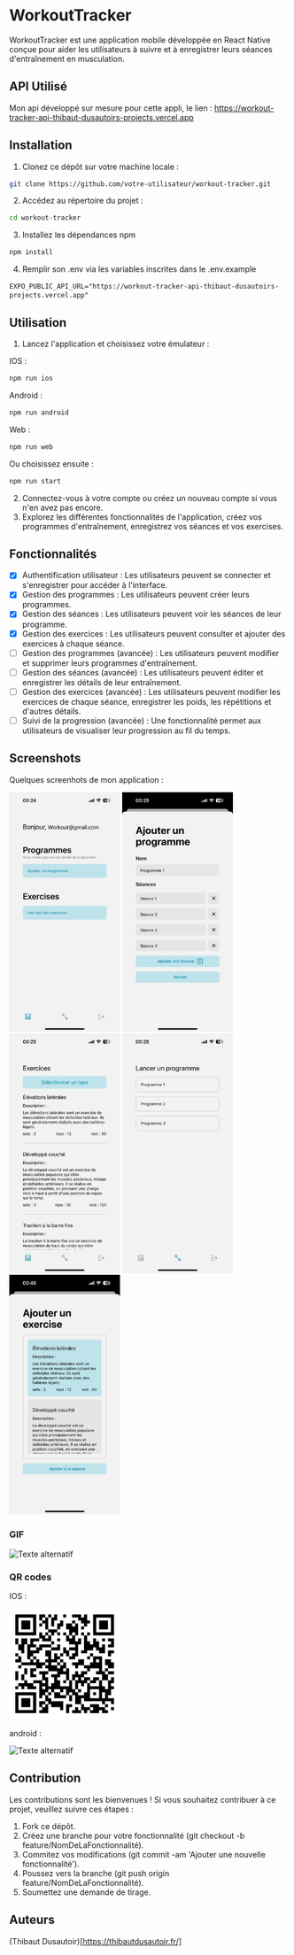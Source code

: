 # WorkoutTracker

WorkoutTracker est une application mobile développée en React Native conçue pour aider les utilisateurs à suivre et à enregistrer leurs séances d'entraînement en musculation.

## API Utilisé 

Mon api développé sur mesure pour cette appli, le lien : https://workout-tracker-api-thibaut-dusautoirs-projects.vercel.app

## Installation

1. Clonez ce dépôt sur votre machine locale :

```bash
git clone https://github.com/votre-utilisateur/workout-tracker.git
```

2. Accédez au répertoire du projet :

```bash
cd workout-tracker
```

3. Installez les dépendances npm 

```bash
npm install
```

4. Remplir son .env via les variables inscrites dans le .env.example

```env
EXPO_PUBLIC_API_URL="https://workout-tracker-api-thibaut-dusautoirs-projects.vercel.app"
```

## Utilisation

1. Lancez l'application et choisissez votre émulateur :

IOS :

```bash
npm run ios
```

Android : 

```bash
npm run android
```

Web : 

```bash
npm run web
```

Ou choisissez ensuite : 

```bash
npm run start
```

2. Connectez-vous à votre compte ou créez un nouveau compte si vous n'en avez pas encore.
3. Explorez les différentes fonctionnalités de l'application, créez vos programmes d'entraînement, enregistrez vos séances et vos exercises.

## Fonctionnalités
- [x] Authentification utilisateur : Les utilisateurs peuvent se connecter et s'enregistrer pour accéder à l'interface. 
- [x] Gestion des programmes : Les utilisateurs peuvent créer leurs programmes.
- [x] Gestion des séances : Les utilisateurs peuvent voir les séances de leur programme.
- [x] Gestion des exercices : Les utilisateurs peuvent consulter et ajouter des exercices à chaque séance.
- [ ] Gestion des programmes (avancée) : Les utilisateurs peuvent modifier et supprimer leurs programmes d'entraînement.
- [ ] Gestion des séances (avancée) : Les utilisateurs peuvent éditer et enregistrer les détails de leur entraînement. 
- [ ] Gestion des exercices (avancée) : Les utilisateurs peuvent modifier les exercices de chaque séance, enregistrer les poids, les répétitions et d'autres détails.
- [ ] Suivi de la progression (avancée) : Une fonctionnalité permet aux utilisateurs de visualiser leur progression au fil du temps.

## Screenshots

Quelques screenhots de mon application : 

<img src="./screenshots/IMG_6233.png" alt="Texte alternatif" style="width: 200px;"/>
<img src="./screenshots/IMG_6234.png" alt="Texte alternatif" style="width: 200px;"/>
<img src="./screenshots/IMG_6235.png" alt="Texte alternatif" style="width: 200px;"/>
<img src="./screenshots/IMG_6236.png" alt="Texte alternatif" style="width: 200px;"/>
<img src="./screenshots/IMG_6238.png" alt="Texte alternatif" style="width: 200px;"/>

### GIF 

![Texte alternatif](./screenshots/gif.gif)

### QR codes

IOS : 

<img src="./screenshots/qr-code-ios.png" alt="Texte alternatif" style="width: 200px;"/>

android : 

<img src="./screenshots/qr-code-android" alt="Texte alternatif" style="width: 200px;"/>

## Contribution 

Les contributions sont les bienvenues ! Si vous souhaitez contribuer à ce projet, veuillez suivre ces étapes :

1. Fork ce dépôt.
2. Créez une branche pour votre fonctionnalité (git checkout -b feature/NomDeLaFonctionnalité).
3. Commitez vos modifications (git commit -am 'Ajouter une nouvelle fonctionnalité').
4. Poussez vers la branche (git push origin feature/NomDeLaFonctionnalité).
5. Soumettez une demande de tirage.

## Auteurs 

(Thibaut Dusautoir)[https://thibautdusautoir.fr/]

